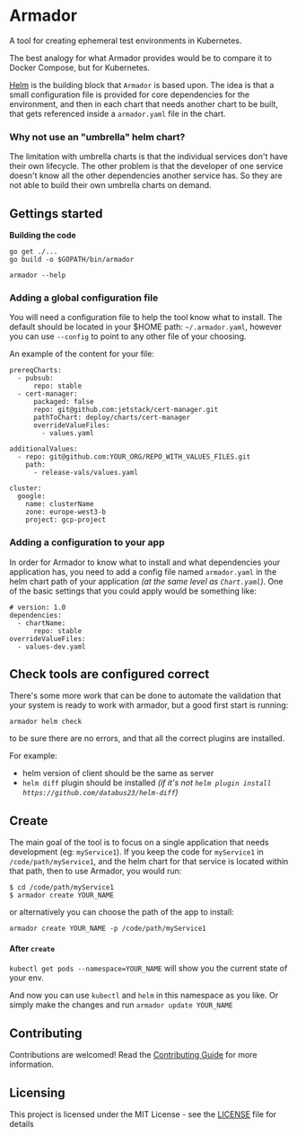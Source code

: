 # Armador

A tool for creating ephemeral test environments in Kubernetes.

The best analogy for what Armador provides would be to compare it to Docker Compose, but for Kubernetes.

[Helm](https://helm.sh/) is the building block that `Armador` is based upon. The idea is that a small configuration file is provided for core dependencies for the environment, and then in each chart that needs another chart to be built, that gets referenced inside a `armador.yaml` file in the chart.

### Why not use an "umbrella" helm chart?

The limitation with umbrella charts is that the individual services don't have their own lifecycle. The other problem is that the developer of one service doesn't know all the other dependencies another service has. So they are not able to build their own umbrella charts on demand.

## Gettings started

**Building the code**

```
go get ./...
go build -o $GOPATH/bin/armador
```

```
armador --help
```

### Adding a global configuration file

You will need a configuration file to help the tool know what to install. The default should be located in your $HOME path: `~/.armador.yaml`, however you can use `--config` to point to any other file of your choosing.

An example of the content for your file:

```
prereqCharts:
  - pubsub:
      repo: stable
  - cert-manager:
      packaged: false
      repo: git@github.com:jetstack/cert-manager.git
      pathToChart: deploy/charts/cert-manager
      overrideValueFiles:
        - values.yaml

additionalValues:
  - repo: git@github.com:YOUR_ORG/REPO_WITH_VALUES_FILES.git
    path:
      - release-vals/values.yaml

cluster:
  google:
    name: clusterName
    zone: europe-west3-b
    project: gcp-project
```

### Adding a configuration to your app

In order for Armador to know what to install and what dependencies your application has, you need to add a config file named `armador.yaml` in the helm chart path of your application _(at the same level as `Chart.yaml`)_. One of the basic settings that you could apply would be something like:
```
# version: 1.0
dependencies:
  - chartName:
      repo: stable
overrideValueFiles:
  - values-dev.yaml
```

## Check tools are configured correct

There's some more work that can be done to automate the validation that your system is ready to work with armador, but a good first start is running:
```
armador helm check
```
to be sure there are no errors, and that all the correct plugins are installed.

For example:

* helm version of client should be the same as server
* `helm diff` plugin should be installed _(if it's not `helm plugin install https://github.com/databus23/helm-diff`)_

## Create

The main goal of the tool is to focus on a single application that needs development (eg: `myService1`). If you keep the code for `myService1` in `/code/path/myService1`, and the helm chart for that service is located within that path, then to use Armador, you would run:
```
$ cd /code/path/myService1
$ armador create YOUR_NAME
```
or alternatively you can choose the path of the app to install:
```
armador create YOUR_NAME -p /code/path/myService1
```
#### After `create`

`kubectl get pods --namespace=YOUR_NAME`
will show you the current state of your env.

And now you can use `kubectl` and `helm` in this namespace as you like. Or simply make the changes and run `armador update YOUR_NAME`

## Contributing

Contributions are welcomed! Read the [Contributing Guide](.github/CONTRIBUTING.md) for more information.

## Licensing

This project is licensed under the MIT License - see the [LICENSE](LICENSE) file for details
